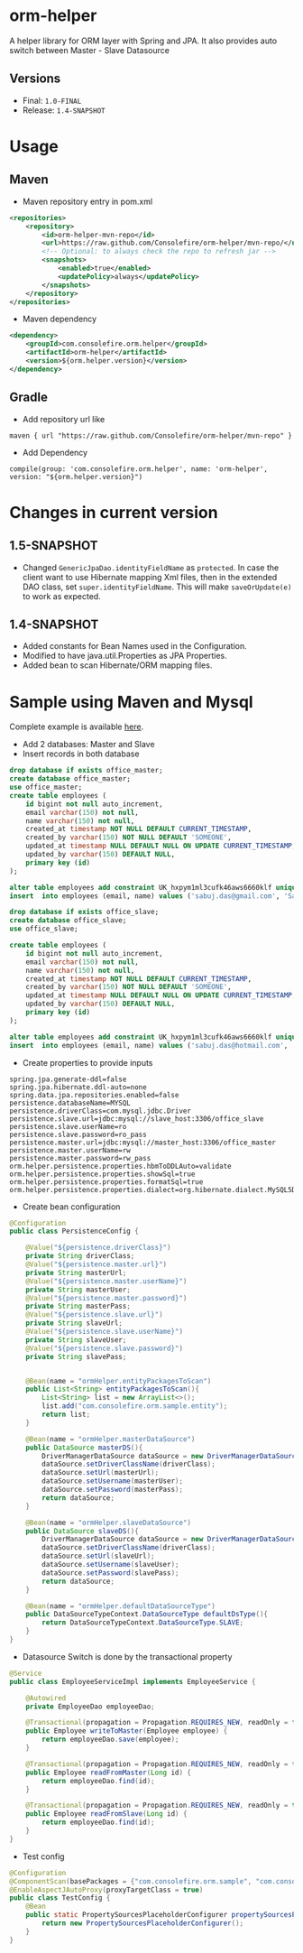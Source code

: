 # orm-helper
A helper library for ORM layer with Spring and JPA. It also provides auto switch between Master - Slave Datasource

## Versions
- Final: `1.0-FINAL`
- Release: `1.4-SNAPSHOT`

# Usage
## Maven
- Maven repository entry in pom.xml
```xml
<repositories>
    <repository>
        <id>orm-helper-mvn-repo</id>
        <url>https://raw.github.com/Consolefire/orm-helper/mvn-repo/</url>
        <!-- Optional: to always check the repo to refresh jar --> 
        <snapshots>
            <enabled>true</enabled>
            <updatePolicy>always</updatePolicy>
        </snapshots>
    </repository>
</repositories>
```
- Maven dependency
```xml
<dependency>
    <groupId>com.consolefire.orm.helper</groupId>
    <artifactId>orm-helper</artifactId>
    <version>${orm.helper.version}</version>
</dependency>
```

## Gradle
- Add repository url like 
```
maven { url "https://raw.github.com/Consolefire/orm-helper/mvn-repo" }
```
- Add Dependency 
```
compile(group: 'com.consolefire.orm.helper', name: 'orm-helper', version: "${orm.helper.version}")
```

# Changes in current version
## 1.5-SNAPSHOT
* Changed ``GenericJpaDao.identityFieldName`` as ``protected``. In case the client want to use Hibernate mapping
Xml files, then in the extended DAO class, set ``super.identityFieldName``. This will make ``saveOrUpdate(e)`` to 
work as expected.

## 1.4-SNAPSHOT
* Added constants for Bean Names used in the Configuration.
* Modified to have java.util.Properties as  JPA Properties.
* Added bean to scan Hibernate/ORM mapping files.

  

# Sample using Maven and Mysql
Complete example is available [here](https://github.com/Consolefire/sample-projects/tree/master/orm-jpa-sample "orm-jpa-sample").
- Add 2 databases: Master and Slave
- Insert records in both database

```sql
drop database if exists office_master;
create database office_master;
use office_master;
create table employees ( 
    id bigint not null auto_increment, 
    email varchar(150) not null, 
    name varchar(150) not null, 
    created_at timestamp NOT NULL DEFAULT CURRENT_TIMESTAMP,
    created_by varchar(150) NOT NULL DEFAULT 'SOMEONE',
    updated_at timestamp NULL DEFAULT NULL ON UPDATE CURRENT_TIMESTAMP,
    updated_by varchar(150) DEFAULT NULL,
    primary key (id)
);

alter table employees add constraint UK_hxpym1ml3cufk46aws6660klf unique (name, email);
insert  into employees (email, name) values ('sabuj.das@gmail.com', 'Sabuj Das');

drop database if exists office_slave;
create database office_slave;
use office_slave;

create table employees ( 
    id bigint not null auto_increment, 
    email varchar(150) not null, 
    name varchar(150) not null, 
    created_at timestamp NOT NULL DEFAULT CURRENT_TIMESTAMP,
    created_by varchar(150) NOT NULL DEFAULT 'SOMEONE',
    updated_at timestamp NULL DEFAULT NULL ON UPDATE CURRENT_TIMESTAMP,
    updated_by varchar(150) DEFAULT NULL,
    primary key (id)
);

alter table employees add constraint UK_hxpym1ml3cufk46aws6660klf unique (name, email);
insert  into employees (email, name) values ('sabuj.das@hotmail.com', 'Sabuj Das');
```

- Create properties to provide inputs
```properties
spring.jpa.generate-ddl=false
spring.jpa.hibernate.ddl-auto=none
spring.data.jpa.repositories.enabled=false
persistence.databaseName=MYSQL
persistence.driverClass=com.mysql.jdbc.Driver
persistence.slave.url=jdbc:mysql://slave_host:3306/office_slave
persistence.slave.userName=ro
persistence.slave.password=ro_pass
persistence.master.url=jdbc:mysql://master_host:3306/office_master
persistence.master.userName=rw
persistence.master.password=rw_pass
orm.helper.persistence.properties.hbmToDDLAuto=validate
orm.helper.persistence.properties.showSql=true
orm.helper.persistence.properties.formatSql=true
orm.helper.persistence.properties.dialect=org.hibernate.dialect.MySQL5Dialect
```
- Create bean configuration
```java
@Configuration
public class PersistenceConfig {

    @Value("${persistence.driverClass}")
    private String driverClass;
    @Value("${persistence.master.url}")
    private String masterUrl;
    @Value("${persistence.master.userName}")
    private String masterUser;
    @Value("${persistence.master.password}")
    private String masterPass;
    @Value("${persistence.slave.url}")
    private String slaveUrl;
    @Value("${persistence.slave.userName}")
    private String slaveUser;
    @Value("${persistence.slave.password}")
    private String slavePass;


    @Bean(name = "ormHelper.entityPackagesToScan")
    public List<String> entityPackagesToScan(){
        List<String> list = new ArrayList<>();
        list.add("com.consolefire.orm.sample.entity");
        return list;
    }

    @Bean(name = "ormHelper.masterDataSource")
    public DataSource masterDS(){
        DriverManagerDataSource dataSource = new DriverManagerDataSource();
        dataSource.setDriverClassName(driverClass);
        dataSource.setUrl(masterUrl);
        dataSource.setUsername(masterUser);
        dataSource.setPassword(masterPass);
        return dataSource;
    }

    @Bean(name = "ormHelper.slaveDataSource")
    public DataSource slaveDS(){
        DriverManagerDataSource dataSource = new DriverManagerDataSource();
        dataSource.setDriverClassName(driverClass);
        dataSource.setUrl(slaveUrl);
        dataSource.setUsername(slaveUser);
        dataSource.setPassword(slavePass);
        return dataSource;
    }

    @Bean(name = "ormHelper.defaultDataSourceType")
    public DataSourceTypeContext.DataSourceType defaultDsType(){
        return DataSourceTypeContext.DataSourceType.SLAVE;
    }
}
```
- Datasource Switch is done by the transactional property
```java
@Service
public class EmployeeServiceImpl implements EmployeeService {

    @Autowired
    private EmployeeDao employeeDao;

    @Transactional(propagation = Propagation.REQUIRES_NEW, readOnly = false)
    public Employee writeToMaster(Employee employee) {
        return employeeDao.save(employee);
    }

    @Transactional(propagation = Propagation.REQUIRES_NEW, readOnly = false)
    public Employee readFromMaster(Long id) {
        return employeeDao.find(id);
    }

    @Transactional(propagation = Propagation.REQUIRES_NEW, readOnly = true)
    public Employee readFromSlave(Long id) {
        return employeeDao.find(id);
    }
}

```
- Test config
```java
@Configuration
@ComponentScan(basePackages = {"com.consolefire.orm.sample", "com.consolefire.orm.helper"})
@EnableAspectJAutoProxy(proxyTargetClass = true)
public class TestConfig {
    @Bean
    public static PropertySourcesPlaceholderConfigurer propertySourcesPlaceholderConfigurer() {
        return new PropertySourcesPlaceholderConfigurer();
    }
}
```

